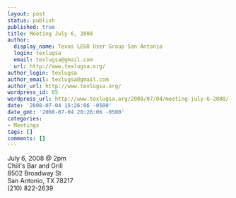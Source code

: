 ```yaml
---
layout: post
status: publish
published: true
title: Meeting July 6, 2008
author:
  display_name: Texas LEGO User Group San Antonio
  login: texlugsa
  email: texlugsa@gmail.com
  url: http://www.texlugsa.org/
author_login: texlugsa
author_email: texlugsa@gmail.com
author_url: http://www.texlugsa.org/
wordpress_id: 65
wordpress_url: http://www.texlugsa.org/2008/07/04/meeting-july-6-2008/
date: '2008-07-04 15:26:06 -0500'
date_gmt: '2008-07-04 20:26:06 -0500'
categories:
- Meetings
tags: []
comments: []
---
```

<p>July 6, 2008 @ 2pm<br />
Chili's Bar and Grill<br />
8502 Broadway St<br />
San Antonio, TX 78217<br />
(210) 822-2639</p>
